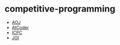 # competitive-programming
- [AOJ](http://judge.u-aizu.ac.jp/onlinejudge/)  
- [AtCoder](http://www.atcoder.jp/)  
- [ICPC](http://icpc.iisf.or.jp/)  
- [JOI](https://www.ioi-jp.org/)
